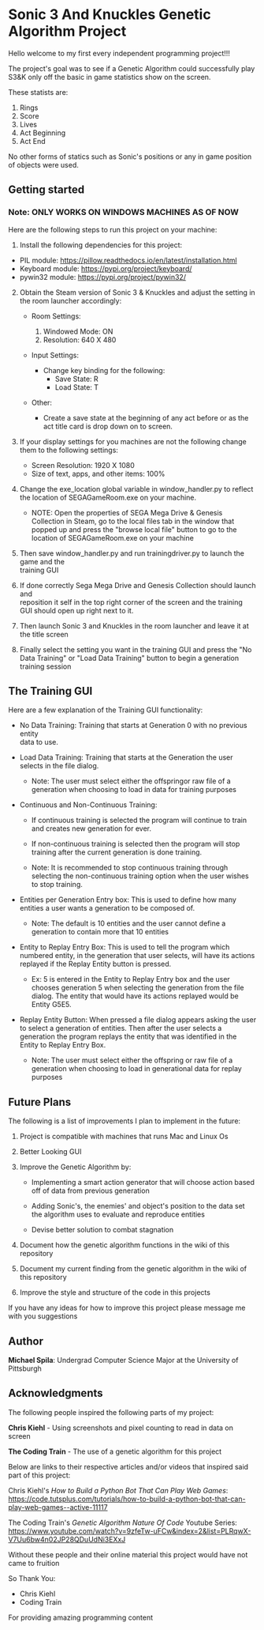 # Sonic 3 And Knuckles Genetic Algorithm Project

Hello welcome to my first every independent programming project!!!

The project's goal was to see if a Genetic Algorithm could successfully play S3&K
only off the basic in game statistics show on the screen.

These statists are:
1. Rings
2. Score
3. Lives
4. Act Beginning
5. Act End

No other forms of statics such as Sonic's positions or any  in game position of objects were used.

## Getting started

### Note: ONLY WORKS ON WINDOWS MACHINES AS OF NOW

Here are the following steps to run this project on your machine:

1. Install the following dependencies for this project:
  * PIL module: https://pillow.readthedocs.io/en/latest/installation.html
  * Keyboard module: https://pypi.org/project/keyboard/
  * pywin32 module: https://pypi.org/project/pywin32/


2. Obtain the Steam version of Sonic 3 & Knuckles and adjust the setting in the
   room launcher accordingly:

   * Room Settings:
        1. Windowed Mode: ON
        2. Resolution: 640 X  480

   * Input Settings:
        * Change key binding for the following:
          * Save State: R
          * Load State: T

   * Other:
      * Create a save state at the beginning of any act before or as the
        act title card is drop down on to screen.

3. If your display settings for you machines are not the following change them
   to the following settings:

   * Screen Resolution: 1920 X 1080
   * Size of text, apps, and other items: 100%

4. Change the exe_location global variable in window_handler.py to reflect the location
   of SEGAGameRoom.exe on your machine.

      * NOTE: Open the properties of SEGA Mega Drive & Genesis Collection in Steam,
              go to the local files tab in the window that popped up and press the
              "browse local file" button to go to the location of SEGAGameRoom.exe on your machine

5. Then save window_handler.py and run trainingdriver.py to launch the game and the   
   training GUI

6. If done correctly Sega Mega Drive and Genesis Collection should launch and  
   reposition it self in the top right corner of the screen and the training GUI
   should open up right next to it.

7. Then launch Sonic 3 and Knuckles in the room launcher and leave it at the title
   screen

8. Finally select the setting you want in the training GUI and press the "No Data
   Training" or "Load Data Training" button to begin a generation training session


## The Training GUI

Here are a few explanation of the Training GUI functionality:
* No Data Training: Training that starts at Generation 0 with no previous entity  
                        data to use.

* Load Data Training: Training that starts at the Generation the user selects in
                          the file dialog.

    * Note: The user must select either the offspringor raw file of a generation
             when choosing to load in data for training purposes

* Continuous and Non-Continuous Training: 

    * If continuous training is selected the program will continue to train and 
      creates new generation for ever.

    * If non-continuous training is selected then the program will stop training 
      after the current generation is done training.

    * Note: It is recommended to stop continuous training through selecting the 
            non-continuous training option when the user wishes to stop training.
            
* Entities per Generation Entry box: This is used to define how many entities a
                                        user wants a generation to be composed of.

    * Note: The default is 10 entities and the user cannot define a generation to 
            contain more that 10 entities

* Entity to Replay Entry Box: This is used to tell the program which numbered entity, 
                              in the generation that user selects, will have its actions 
                              replayed if the Replay Entity button is pressed.

    * Ex: 5 is entered in the Entity to Replay Entry box and the user chooses generation 5 
          when selecting the generation from the file dialog. The entity that would have its 
          actions replayed would be Entity G5E5.

* Replay Entity Button: When pressed a file dialog appears asking the user to select a generation 
                        of entities. Then after the user selects a generation the program replays 
                        the entity that was identified in the Entity to Replay Entry Box.
                        
    * Note: The user must select either the offspring or raw file of a generation when choosing to 
             load in generational data for replay purposes


## Future Plans
The following is a list of improvements I plan to implement in the future:

1. Project is compatible with machines that runs Mac and Linux Os
2. Better Looking GUI
3. Improve the Genetic Algorithm by:
    * Implementing a smart action generator that will choose action based off of data
      from previous generation

    * Adding Sonic's, the enemies' and object's position to the data set the algorithm
      uses to evaluate and reproduce entities

    * Devise better solution to combat stagnation

4. Document how the genetic algorithm functions in the wiki of this repository

5. Document my current finding from the genetic algorithm in the wiki of this
   repository

6. Improve the style and structure of the code in this projects

If you have any ideas for how to improve this project please message me with you suggestions

## Author

 **Michael Spila**: Undergrad Computer Science Major at the University of Pittsburgh

##  Acknowledgments

The following people inspired the following parts of my project:

**Chris Kiehl** - Using screenshots and pixel counting to read in data on screen

**The Coding Train** - The use of a genetic algorithm for this project

Below are links to their respective articles and/or videos that inspired said part of this project:

Chris Kiehl's _How to Build a Python Bot That Can Play Web Games_: https://code.tutsplus.com/tutorials/how-to-build-a-python-bot-that-can-play-web-games--active-11117

The Coding Train's _Genetic Algorithm Nature Of Code_ Youtube Series: https://www.youtube.com/watch?v=9zfeTw-uFCw&index=2&list=PLRqwX-V7Uu6bw4n02JP28QDuUdNi3EXxJ

Without these people and their online material this project would have not came to fruition

So Thank You:

   * Chris Kiehl
   * Coding Train

For providing amazing programming content
